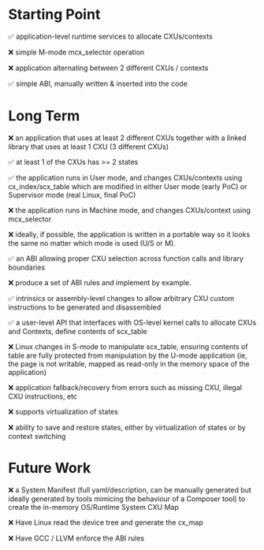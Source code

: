 # Starting Point

:white_check_mark: application-level runtime services to allocate CXUs/contexts

:x: simple M-mode mcx_selector operation

:x: application alternating between 2 different CXUs / contexts

:white_check_mark: simple ABI, manually written & inserted into the code


# Long Term
:x: an application that uses at least 2 different CXUs together with a linked library that uses at least 1 CXU (3 different CXUs)

:white_check_mark: at least 1 of the CXUs has >= 2 states

:white_check_mark: the application runs in User mode, and changes CXUs/contexts using cx_index/scx_table which are modified in either User mode (early PoC) or Supervisor mode (real Linux, final PoC)

:x: the application runs in Machine mode, and changes CXUs/context using mcx_selector

:x: ideally, if possible, the application is written in a portable way so it looks the same no matter which mode is used (U/S or M).

:white_check_mark: an ABI allowing proper CXU selection across function calls and library boundaries

:x: produce a set of ABI rules and implement by example.

:white_check_mark: intrinsics or assembly-level changes to allow arbitrary CXU custom instructions to be generated and disassembled

:white_check_mark: a user-level API that interfaces with OS-level kernel calls to allocate CXUs and Contexts, define contents of scx_table

:x: Linux changes in S-mode to manipulate scx_table, ensuring contents of table are fully protected from manipulation by the U-mode application (ie, the page is not writable, mapped as read-only in the memory space of the application)

:x: application fallback/recovery from errors such as missing CXU, illegal CXU instructions, etc

:x: supports virtualization of states

:x: ability to save and restore states, either by virtualization of states or by context switching

# Future Work

:x: a System Manifest (full yaml/description, can be manually generated but ideally generated by tools mimicing the behaviour of a Composer tool) to create the in-memory OS/Runtime System CXU Map

:x: Have Linux read the device tree and generate the cx_map

:x: Have GCC / LLVM enforce the ABI rules
